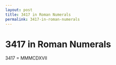 ```yaml
---
layout: post
title: 3417 in Roman Numerals
permalink: 3417-in-roman-numerals
---
```


# 3417 in Roman Numerals

3417 = MMMCDXVII
